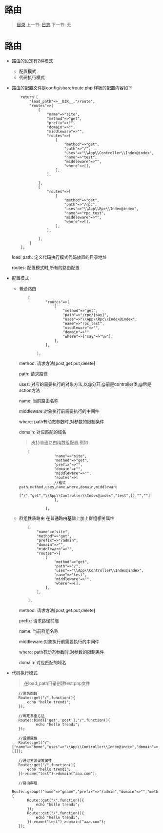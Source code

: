 #  路由

   > [目录](<index.md>)
   > 上一节: [日志](3.0.md)
   > 下一节: 无


   路由
========
* 路由的设定有2种模式
  - 配置模式
  - 代码执行模式

* 路由的配置文件是config/share/route.php
  样板的配置内容如下
    ```
        return [
            "load_path"=>__DIR__."/route",
            "routes"=>[
                [
                    "name"=>"site",
                    "method"=>"get",
                    "prefix"=>"",
                    "domain"=>"",
                    "middleware"=>"",
                    "routes"=>[
                        [
                            "method"=>"get",
                            "path"=>"/",
                            "uses"=>"\\App\\Controller\\Index@index",
                            "name"=>"test",
                            "middleware"=>"",
                            "where"=>[],
                        ],
                    ],

                ],
                [
                    "routes"=>[
                        [
                            "method"=>"get",
                            "path"=>"/rpc",
                            "uses"=>"\\App\\Rpc\\Index@index",
                            "name"=>"rpc_test",
                            "middleware"=>"",
                            "where"=>[],
                        ],
                    ],

                ],
            ]
        ];
    ```

    load_path: 定义代码执行模式代码放置的目录地址

    routes: 配置模式时,所有的路由配置

* 配置模式
  - 普通路由
    ```
        [
                "routes"=>[
                    [
                        "method"=>"get",
                        "path"=>"/rpc/{say}",
                        "uses"=>"\\App\\Rpc\\Index@index",
                        "name"=>"rpc_test",
                        "middleware"=>"",
                        "domain"=>""
                        "where"=>["say"=>"\w"],
                    ],
                ],

            ],
    ```

    method: 请求方法[post,get.put,delete]

    path: 请求路径

    uses: 对应的需要执行的对象方法,以@分开,@前是controller类,@后是action方法

    name: 当前路由名称

    middleware:对象执行前需要执行的中间件

    where: path有动态参数时,对参数的限制条件

    domain: 对应匹配的域名

    > 支持普通路由纯数组配置,例如

    ```
        [
                    "name"=>"site",
                    "method"=>"get",
                    "prefix"=>"",
                    "domain"=>"",
                    "middleware"=>"",
                    "routes"=>[
                    //格式 path,method,uses,name,where,domain,middleware
                        ["/","get","\\App\\Controller\\Index@index","test",[],"",""]
                    ],

                ],
    ```

  - 群组性质路由
    在普通路由基础上加上群组相关属性
    ```
        [
            "name"=>"site",
            "method"=>"get",
            "prefix"=>"/admin",
            "domain"=>"",
            "middleware"=>"",
            "routes"=>[
                [
                    "method"=>"get",
                    "path"=>"/",
                    "uses"=>"\\App\\Controller\\Index@index",
                    "name"=>"test",
                    "middleware"=>"",
                    "where"=>[],
                ],
            ],

        ],
    ```
    method: 请求方法[post,get.put,delete]

    prefix: 请求路径前缀

    name: 当前群组名称

    middleware:对象执行前需要执行的中间件

    where: path有动态参数时,对参数的限制条件

    domain: 对应匹配的域名

* 代码执行模式

  >在load_path目录创建test.php文件

  ```
     //匿名函数
     Route::get("/",function(){
         echo "hello trendi";
     });

     //绑定多重方法
     Route::bind(['get','post'],"/",function(){
             echo "hello trendi";
     });

     //设置属性
     Route::get("/",["name"=>"home","uses"=>"\\App\\Controller\\Index@index","domain"=>"xxx","middleware"=>"","where"=>[]]);

     //通过方法设置属性
     Route::get("/",function(){
         echo "hello trendi";
     })->name("test")->domain("aaa.com");

     //路由群组
     Route::group(["name"=>"gname","prefix"=>"/admin","domain"=>"","methods"=>"get","middleware"=>"auth"],function(){
         Route::get("/",function(){
             echo "hello trendi";
         });
         Route::get("/",function(){
             echo "hello trendi";
         })->name("test")->domain("aaa.com");
     });
  ```


